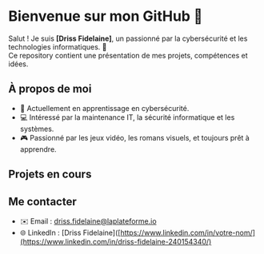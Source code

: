 # Bienvenue sur mon GitHub 👋

Salut ! Je suis **[Driss Fidelaine]**, un passionné par la cybersécurité et les technologies informatiques. 🚀  
Ce repository contient une présentation de mes projets, compétences et idées.

## À propos de moi
- 🌱 Actuellement en apprentissage en cybersécurité.
- 💻 Intéressé par la maintenance IT, la sécurité informatique et les systèmes.
- 🎮 Passionné par les jeux vidéo, les romans visuels, et toujours prêt à apprendre.

## Projets en cours


## Me contacter
- ✉️ Email : [driss.fidelaine@laplateforme.io](mailto:driss.fidelaine@laplateforme.io)
- 🌐 LinkedIn : [Driss Fidelaine]([https://www.linkedin.com/in/votre-nom/](https://www.linkedin.com/in/driss-fidelaine-240154340/)
